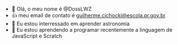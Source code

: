 - 👋 Olá, o meu nome é @DossLWZ
- :+1: meu email de contato é guilherme.cichocki@escola.pr.gov.br
- 👀 Eu estou interressado em aprender astronomia
- 🌱 Eu estou aprendendo a programar recentemente a linguagem de JavaScript e Scratch
